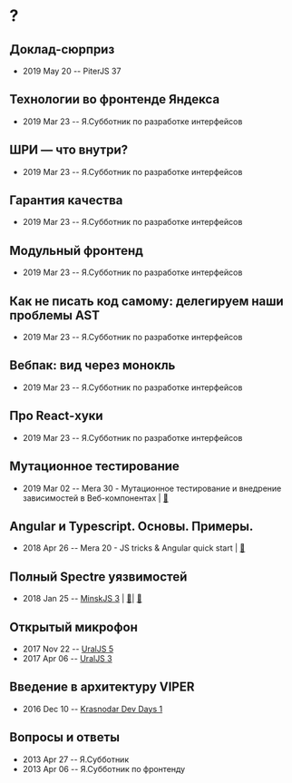 # ?

## Доклад-сюрприз
- 2019 May 20 -- PiterJS 37    
## Технологии во фронтенде Яндекса
- 2019 Mar 23 -- Я.Субботник по разработке интерфейсов    
## ШРИ — что внутри?
- 2019 Mar 23 -- Я.Субботник по разработке интерфейсов    
## Гарантия качества
- 2019 Mar 23 -- Я.Субботник по разработке интерфейсов    
## Модульный фронтенд
- 2019 Mar 23 -- Я.Субботник по разработке интерфейсов    
## Как не писать код самому: делегируем наши проблемы AST
- 2019 Mar 23 -- Я.Субботник по разработке интерфейсов    
## Вебпак: вид через монокль
- 2019 Mar 23 -- Я.Субботник по разработке интерфейсов    
## Про React-хуки
- 2019 Mar 23 -- Я.Субботник по разработке интерфейсов    
## Мутационное тестирование
- 2019 Mar 02 -- Mera 30 - Мутационное тестирование и внедрение зависимостей в Веб-компонентах  | [:notebook:](https://www.mera.ru/media/attachments/2019/03/04/mutation-testing.pdf)  
## Angular и Typescript. Основы. Примеры.
- 2018 Apr 26 -- Mera 20 - JS tricks &amp; Angular quick start  | [:notebook:](https://www.mera.ru/media/attachments/2018/06/04/angularquickstart.pptx)  
## Полный Spectre уязвимостей
- 2018 Jan 25 -- [MinskJS 3](https://www.youtube.com/watch?v=hGzy17Nnc38)  | [:notebook:](https://mefody.github.io/talks/spectre-panel-discussion/,https://drive.google.com/file/d/1ngH8qVbeAPgNjz4VNG-3K7_31rIBAWay/view)| [:notebook:](https://mefody.github.io/talks/spectre-panel-discussion/,https://drive.google.com/file/d/1ngH8qVbeAPgNjz4VNG-3K7_31rIBAWay/view)  
## Открытый микрофон
- 2017 Nov 22 -- [UralJS 5](https://www.youtube.com/watch?v=dz4I39TrvGs)    
- 2017 Apr 06 -- [UralJS 3](https://www.youtube.com/watch?v=0JOsoNzi6KY&list=PLVxsRDo37_Zdda1PEmbGomFbisl9O3vU1&index=4)    
## Введение в архитектуру VIPER
- 2016 Dec 10 -- [Krasnodar Dev Days 1](https://www.youtube.com/watch?v=d-aDhLv_mfo)    
## Вопросы и ответы
- 2013 Apr 27 -- Я.Субботник    
- 2013 Apr 06 -- Я.Субботник по фронтенду    
